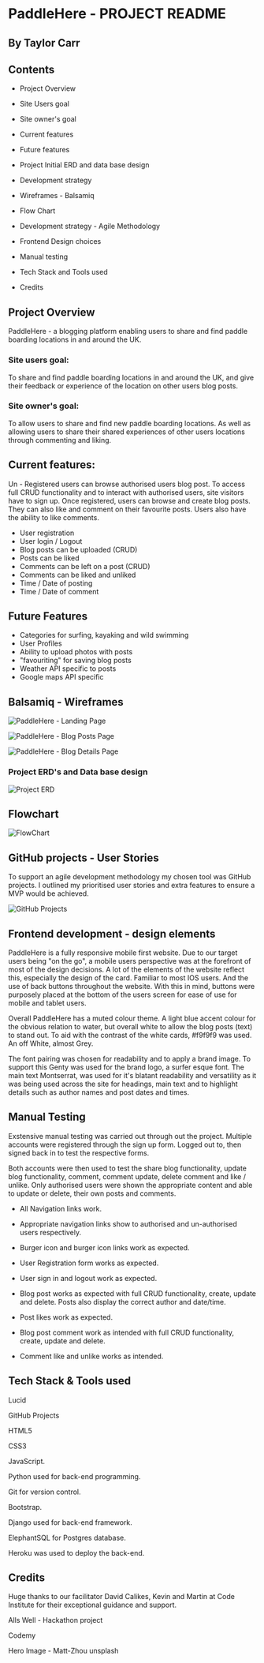 # PaddleHere - PROJECT README

## By  Taylor Carr

  

## Contents

  

-  Project Overview

-  Site Users goal

- Site owner's goal

- Current features

- Future features 

- Project Initial ERD and data base design

- Development strategy

- Wireframes - Balsamiq

- Flow Chart

- Development strategy - Agile Methodology

- Frontend Design choices 

- Manual testing

- Tech Stack and Tools used

- Credits

  
  

## Project Overview

 
PaddleHere - a blogging platform enabling users to share and find paddle boarding locations in and around the UK.





  

### Site users goal:
To share and find paddle boarding locations in and around the UK, and give their feedback or experience of the location on other users blog posts.

 
### Site owner's goal:

To allow users to share and find new paddle boarding locations. As well as allowing users to share their shared experiences of
other users locations through commenting and liking.
 

## Current features:
  
Un - Registered users can browse authorised users blog post. To access full CRUD functionality and to interact with authorised users, site visitors have to sign up. Once registered, users can browse and create blog posts. They can also like and comment on their favourite posts. Users also have the ability to like comments.  

-   User registration
-   User login / Logout
-   Blog posts can be uploaded (CRUD)
-   Posts can be liked 
-   Comments can be left on a post (CRUD)
-   Comments can be liked and unliked 
-   Time / Date of posting
-   Time / Date of comment



## Future Features 

- Categories for surfing, kayaking and wild swimming
- User Profiles
- Ability to upload photos with posts
- "favouriting" for saving blog posts 
- Weather API specific to posts
- Google maps API specific 


## Balsamiq - Wireframes

  
![PaddleHere - Landing Page](/static/images/readme/wf1.png)

  

![PaddleHere - Blog Posts Page](/static/images/readme/wf2.png)

  

![PaddleHere - Blog Details Page](/static/images/readme/wf3.png)
  

### Project ERD's and Data base design

  

![Project ERD](/static/images/readme/phdatachsheme.png)

  

## Flowchart

  

![FlowChart](/static/images/readme/phflowchart.png)

  

## GitHub projects - User Stories 

  
To support an agile development methodology my chosen tool was GitHub projects. I outlined my prioritised user stories and extra features to ensure a MVP would be achieved.

![GitHub Projects](/static/images/readme/kanbanph.png)

  


## Frontend development - design elements 

PaddleHere is a fully responsive mobile first website. Due to our target users being "on the go", a mobile users perspective was at the forefront of most of the design decisions. A lot of the elements of the website reflect this, especially the design of the card. Familiar to most IOS users. And the use of back buttons throughout the website. With this in mind, buttons were purposely placed at the bottom of the users screen for ease of use for mobile and tablet users.  

Overall PaddleHere has a muted colour theme. A light blue accent colour for the obvious relation to water, but overall white to allow the blog posts (text) to stand out. To aid with the contrast of the white cards, #f9f9f9 was used. An off White, almost Grey. 

The font pairing was chosen for readability and to apply a brand image. To support this Genty was used for the brand logo,  a surfer esque font. The main text Montserrat, was used for it's blatant readability and versatility as it was being used across the site for headings, main text and to highlight details such as author names and post dates and times. 




## Manual Testing
 
 Exstensive manual testing was carried out through out the project. Multiple accounts were registered through the sign up form. Logged out to, then signed back in to test the respective forms.
 
Both accounts were then used to test the share blog functionality, update blog functionality, comment, comment update, delete comment and like / unlike. Only authorised users were shown the appropriate content and able to update or delete, their own posts and comments. 


- All Navigation links work.

- Appropriate navigation links show to authorised and un-authorised users respectively.

- Burger icon and burger icon links work as expected.

- User Registration form works as expected.

- User sign in and logout work as expected.

- Blog post works as expected with full CRUD functionality, create, update and delete. Posts also display the correct 
  author and date/time.

- Post likes work as expected.

- Blog post comment work as intended with full CRUD functionality, create, update and delete.

- Comment like and unlike works as intended.

  
  

## Tech Stack & Tools used

Lucid 

GitHub Projects

HTML5

CSS3

JavaScript.

Python used for back-end programming.

Git for version control.

Bootstrap.

Django used for back-end framework.

ElephantSQL for Postgres database.

Heroku was used to deploy the back-end.

  
  

## Credits

  

Huge thanks to our facilitator David Calikes, Kevin and Martin at Code Institute for their exceptional guidance and support.

Alls Well - Hackathon project

Codemy

Hero Image - Matt-Zhou   unsplash




